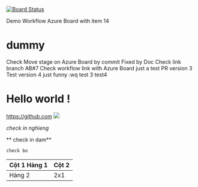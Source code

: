 [![Board Status](https://dev.azure.com/CongDS2/c2882601-caea-40e1-9ac5-6058a81c5ef3/4fa72430-836a-4175-96b4-322d1dac6e8b/_apis/work/boardbadge/c65ced98-b9d4-423a-851d-d73779efdb6c?columnOptions=1)](https://dev.azure.com/CongDS2/c2882601-caea-40e1-9ac5-6058a81c5ef3/_boards/board/t/4fa72430-836a-4175-96b4-322d1dac6e8b/Microsoft.RequirementCategory/)

Demo Workflow Azure Board with item 14
# dummy
Check Move stage on Azure Board by commit Fixed by Doc
Check link branch AB#7 
Check workflow link with Azure Board
just a test PR version 3
Test version 4
just funny
:wq
test 3
test4
# Hello world !
https://github.com
<img src="https://store.monsta.com/wp-content/uploads/2016/07/toyGempa2-510x510.jpg"> 


*check in nghieng*


** check in dam**


` check bo `


| Cột 1 Hàng 1 | Cột 2 |
|--------------|-------|
|Hàng 2|2x1| 
